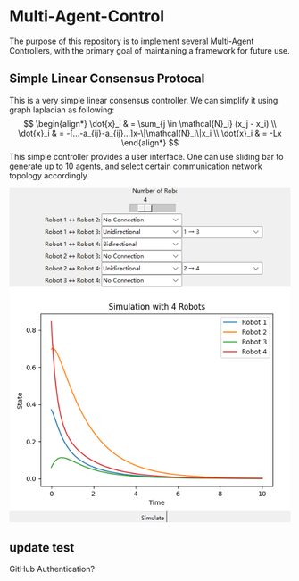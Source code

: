 # Multi-Agent-Control
The purpose of this repository is to implement several Multi-Agent Controllers, with the primary goal of maintaining a framework for future use.

## Simple Linear Consensus Protocal
This is a very simple linear consensus controller. We can simplify it using graph laplacian as following:
$$
\begin{align*}
\dot{x}_i & = \sum_{j \in \mathcal{N}_i} (x_j - x_i) \\
\dot{x}_i & = -[...-a_{ij}-a_{ij}...]x-\|\mathcal{N}_i\|x_i \\
\dot{x}_i & = -Lx
\end{align*}
$$
This simple controller provides a user interface. One can use sliding bar to generate up to 10 agents, and select certain communication network topology accordingly.

![overview](figure/LCP_GUI.png)

## update test
GitHub Authentication?
